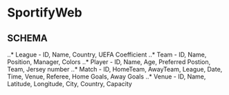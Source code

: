 # SportifyWeb

## SCHEMA
..* League - ID, Name, Country, UEFA Coefficient
..* Team - ID, Name, Position, Manager, Colors
..* Player - ID, Name, Age, Preferred Postion, Team, Jersey number
..* Match - ID, HomeTeam, AwayTeam, League, Date, Time, Venue, Referee, Home Goals, Away Goals
..* Venue - ID, Name, Latitude, Longitude, City, Country, Capacity